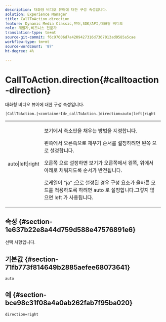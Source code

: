```yaml
---
description: 대화형 비디오 뷰어에 대한 구성 속성입니다.
solution: Experience Manager
title: CallToAction.direction
feature: Dynamic Media Classic,뷰어,SDK/API,대화형 비디오
role: 개발자,비즈니스 전문가
translation-type: tm+mt
source-git-commit: f6c97606d7a4209427316d7367013ad9585a5cae
workflow-type: tm+mt
source-wordcount: '87'
ht-degree: 4%

---
```



# CallToAction.direction{#calltoaction-direction}

대화형 비디오 뷰어에 대한 구성 속성입니다.

`[CallToAction.|<containerId>_callToAction.]direction=auto|left|right`

<table id="table_441553CD34C94A58A9D7CBF772DEDDB6"> 
 <tbody> 
  <tr> 
   <td colname="col1"> <p> <span class="codeph"> auto|left|right  </span> </p> </td> 
   <td colname="col2"> <p> 보기에서 축소판을 채우는 방법을 지정합니다. </p> <p>왼쪽에서 오른쪽으로 채우기 순서를 설정하려면 <span class="codeph"> 왼쪽 </span>으로 설정합니다. </p> <p><span class="codeph"> 오른쪽 </span>으로 설정하면 보기가 오른쪽에서 왼쪽, 위에서 아래로 채워지도록 순서가 반전됩니다. </p> <p>로케일이 <span class="codeph"> "ja" </span>;으로 설정된 경우 구성 요소가 올바른 모드를 적용하도록 하려면 <span class="codeph"> auto </span>로 설정합니다.그렇지 않으면 <span class="codeph"> left </span>가 사용됩니다. </p> </td> 
  </tr> 
 </tbody> 
</table>

## 속성 {#section-1e637b22e8a44d759d588e47576891e6}

선택 사항입니다.

## 기본값 {#section-71fb773f814649b2885aefee68073641}

`auto`

## 예 {#section-bce98c31f08a4a0ab262fab7f95ba020}

```
direction=right
```

